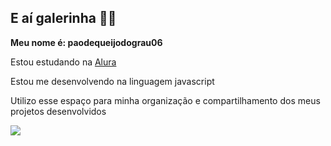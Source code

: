 ## E aí galerinha 🖤👋

**Meu nome é: paodequeijodograu06** 

Estou estudando na [Alura](https://www.alura.com.br)

Estou me desenvolvendo na linguagem javascript

Utilizo esse espaço para minha organização e compartilhamento dos meus projetos desenvolvidos


![](https://media1.tenor.com/m/jk9o9QXHlmAAAAAd/waving-goodbye.gif)


